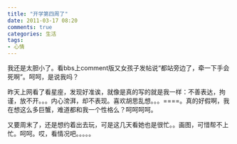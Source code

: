 ```yaml
---
title: "开学第四周了"
date: 2011-03-17 08:20
comments: true
categories: 生活
tags: 
- 心情 
---
```


我还是太胆小了。看bbs上comment版又女孩子发帖说“都站旁边了，牵一下手会死啊”。呵呵，是说我吗？

昨天上网看了看星座，发现好准诶，就像是真的写的就是我一样：不善表达，拘谨，放不开。。。内心滂湃，却不表现。喜欢胡思乱想。。。====。真的好假啊，我在想这么多巨蟹，难道都和我一个性格么？呵呵呵呵。

又要周末了，还是想约着出去玩，可是这几天看她也是很忙。。画图，可惜帮不上忙。呵呵。哎，看情况吧。。。。。